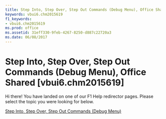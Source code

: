 ```yaml
---
title: Step Into, Step Over, Step Out Commands (Debug Menu), Office Shared [vbui6.chm2015619]
keywords: vbui6.chm2015619
f1_keywords:
- vbui6.chm2015619
ms.prod: office
ms.assetid: 31eff330-9feb-4267-8250-d887c22720a3
ms.date: 06/08/2017
---
```



# Step Into, Step Over, Step Out Commands (Debug Menu), Office Shared [vbui6.chm2015619]

Hi there! You have landed on one of our F1 Help redirector pages. Please select the topic you were looking for below.

[Step Into, Step Over, Step Out Commands (Debug Menu)](http://msdn.microsoft.com/library/5af5c030-adcc-f0a0-c4eb-33c3ba9a5789%28Office.15%29.aspx)

